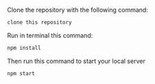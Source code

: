 Clone the repository with the following command:

```bash
clone this repository 
```

Run in terminal this command:

```bash
npm install
```

Then run this command to start your local server

```bash
npm start
```
